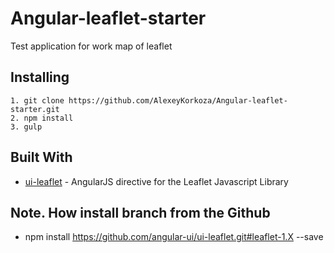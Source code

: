 # Angular-leaflet-starter
Test application for work map of leaflet

## Installing

```
1. git clone https://github.com/AlexeyKorkoza/Angular-leaflet-starter.git
2. npm install
3. gulp
```

## Built With

* [ui-leaflet](https://github.com/angular-ui/ui-leaflet) - AngularJS directive for the Leaflet Javascript Library

## Note. How install branch from the Github

* npm install https://github.com/angular-ui/ui-leaflet.git#leaflet-1.X --save 
